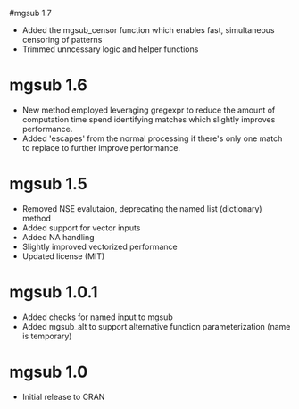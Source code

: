 #mgsub 1.7

* Added the mgsub_censor function which enables fast, simultaneous censoring of patterns
* Trimmed unncessary logic and helper functions

# mgsub 1.6

* New method employed leveraging gregexpr to reduce the amount of computation time spend identifying matches which slightly improves performance.
* Added 'escapes' from the normal processing if there's only one match to replace to further improve performance.

# mgsub 1.5

* Removed NSE evalutaion, deprecating the named list (dictionary) method
* Added support for vector inputs
* Added NA handling
* Slightly improved vectorized performance
* Updated license (MIT)

# mgsub 1.0.1

* Added checks for named input to mgsub
* Added mgsub_alt to support alternative function parameterization (name is temporary)

# mgsub 1.0

* Initial release to CRAN
